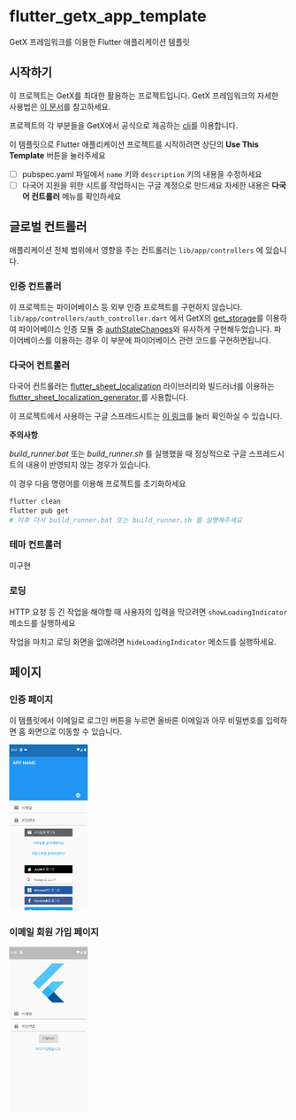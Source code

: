 # flutter_getx_app_template

GetX 프레임워크를 이용한 Flutter 애플리케이션 템플릿

## 시작하기

이 프로젝트는 GetX를 최대한 활용하는 프로젝트입니다. GetX 프레임워크의 자세한 사용법은 [이 문서]()를 참고하세요.

프로젝트의 각 부분들을 GetX에서 공식으로 제공하는 [cli]()를 이용합니다.

이 템플릿으로 Flutter 애플리케이션 프로젝트를 시작하려면 상단의 **Use This Template** 버튼을 눌러주세요

- [ ] pubspec.yaml 파일에서 `name` 키와 `description` 키의 내용을 수정하세요
- [ ] 다국어 지원을 위한 시트를 작업하시는 구글 계정으로 만드세요 자세한 내용은 **다국어 컨트롤러** 메뉴를 확인하세요

## 글로벌 컨트롤러

애플리케이션 전체 범위에서 영향을 주는 컨트롤러는 `lib/app/controllers` 에 있습니다.

### 인증 컨트롤러

이 프로젝트는 파이어베이스 등 외부 인증 프로젝트를 구현하지 않습니다. `lib/app/controllers/auth_controller.dart` 에서 GetX의 [get_storage](https://pub.dev/packages/get_storage)를 이용하여 파이어베이스 인증 모듈 중 [authStateChanges](https://firebase.flutter.dev/docs/auth/usage/#authentication-state)와 유사하게 구현해두었습니다. 파이어베이스를 이용하는 경우 이 부분에 파이어베이스 관련 코드를 구현하면됩니다.



### 다국어 컨트롤러

다국어 컨트롤러는 [flutter_sheet_localization](https://pub.dev/packages/flutter_sheet_localization) 라이브러리와 빌드러너를 이용하는 [flutter_sheet_localization_generator ](https://pub.dev/packages/flutter_sheet_localization_generator) 를 사용합니다.

이 프로젝트에서 사용하는 구글 스프레드시트는 [이 링크](https://docs.google.com/spreadsheets/d/1NsChpiLO0Y4Vj2BS-SSsIQVeXowbgCPKj4uItHFOPGc/edit?usp=sharing)를 눌러 확인하실 수 있습니다.

**주의사항**

*build_runner.bat* 또는  *build_runner.sh* 를 실행했을 때 정상적으로 구글 스프레드시트의 내용이 반영되지 않는 경우가 있습니다.

이 경우 다음 명령어를 이용해 프로젝트를 초기화하세요

```sh
flutter clean
flutter pub get
# 이후 다시 build_runner.bat 또는 build_runner.sh 를 실행해주세요
```

### 테마 컨트롤러

미구현

### 로딩

HTTP 요청 등 긴 작업을 해야할 때 사용자의 입력을 막으려면 `showLoadingIndicator` 메소드를 실행하세요

작업을 마치고 로딩 화면을 없애려면 `hideLoadingIndicator`  메소드를 실행하세요.

## 페이지

### 인증 페이지

이 템플릿에서 이메일로 로그인 버튼을 누르면 올바른 이메일과 아무 비밀번호를 입력하면 홈 화면으로 이동할 수 있습니다.

<img src="./images/signin.png" height="300px">

### 이메일 회원 가입 페이지

<img src="./images/signup.png" height="300px">


